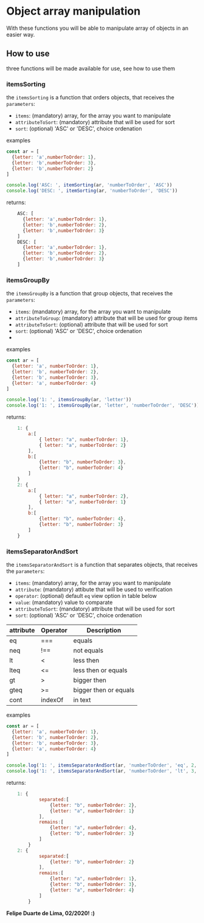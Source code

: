 # Object array manipulation
With these functions you will be able to manipulate array of objects in an easier way.

## How to use

three functions will be made available for use, see how to use them

### itemsSorting

the `itemsSorting` is a function that orders objects, that receives the `parameters`:
  - `items`: (mandatory) array, for the array you want to manipulate
  - `attributeToSort`: (mandatory) attribute that will be used for sort
  - `sort`: (optional) 'ASC' or 'DESC', choice ordenation

examples
```js
const ar = [
  {letter: 'a',numberToOrder: 1},
  {letter: 'b',numberToOrder: 3},
  {letter: 'b',numberToOrder: 2}
]

console.log('ASC: ', itemSorting(ar, 'numberToOrder', 'ASC'))
console.log('DESC: ', itemSorting(ar, 'numberToOrder', 'DESC'))
``` 

returns:

```js
    ASC: [
      {letter: 'a',numberToOrder: 1},
      {letter: 'b',numberToOrder: 2},
      {letter: 'b',numberToOrder: 3}
    ]
    DESC: [
      {letter: 'a',numberToOrder: 1},
      {letter: 'b',numberToOrder: 2},
      {letter: 'b',numberToOrder: 3}
    ]
```

### itemsGroupBy

the `itemsGroupBy` is a function that group objects, that receives the `parameters`:
  - `items`: (mandatory) array, for the array you want to manipulate
  - `attributeToGroup`: (mandatory) attribute that will be used for group items
  - `attributeToSort`: (optional) attribute that will be used for sort
  - `sort`: (optional) 'ASC' or 'DESC', choice ordenation
  - 
  examples

```js
const ar = [
  {letter: 'a', numberToOrder: 1},
  {letter: 'b', numberToOrder: 2},
  {letter: 'b', numberToOrder: 3},
  {letter: 'a', numberToOrder: 4}
]

console.log('1: ', itemsGroupBy(ar, 'letter'))
console.log('1: ', itemsGroupBy(ar, 'letter', 'numberToOrder', 'DESC'))

```
returns:

```js
    1: {
        a:[
            { letter: "a", numberToOrder: 1},
            { letter: "a", numberToOrder: 2}
        ],
        b:[
            {letter: "b", numberToOrder: 3},
            {letter: "b", numberToOrder: 4}
        ]
    }
    2: {
        a:[
            { letter: "a", numberToOrder: 2},
            { letter: "a", numberToOrder: 1}
        ],
        b:[
            {letter: "b", numberToOrder: 4},
            {letter: "b", numberToOrder: 3}
        ]
    }
```


### itemsSeparatorAndSort

the `itemsSeparatorAndSort` is a function that separates objects, that receives the `parameters`:
  - `items`: (mandatory) array, for the array you want to manipulate
  - `attribute`: (mandatory) attibute that will be used to verification
  - `operator`: (optional) default `eq` view option in table below
  - `value`: (mandatory) value to comparate
  - `attributeToSort`: (mandatory) attribute that will be used for sort
  - `sort`: (optional) 'ASC' or 'DESC', choice ordenation

| attribute | Operator | Description |
| ------ | ------ | ------ |
| eq | === | equals
| neq | !== | not equals
| lt | < | less then
| lteq | <= | less then or equals
| gt | > | bigger then
| gteq | >= | bigger then or equals
| cont | indexOf | in text 

examples

```js
const ar = [
  {letter: 'a', numberToOrder: 1},
  {letter: 'b', numberToOrder: 2},
  {letter: 'b', numberToOrder: 3},
  {letter: 'a', numberToOrder: 4}
]

console.log('1: ', itemsSeparatorAndSort(ar, 'numberToOrder', 'eq', 2, 'numberToOrder', 'ASC'))
console.log('1: ', itemsSeparatorAndSort(ar, 'numberToOrder', 'lt', 3, 'numberToOrder', 'ASC'))
```
returns:

```js
    1: {
            separated:[
                {letter: "b", numberToOrder: 2},
                {letter: "a", numberToOrder: 1}
            ],
            remains:[
                {letter: "a", numberToOrder: 4},
                {letter: "b", numberToOrder: 3}
            ]
        }
    2: {
            separated:[
                {letter: "b", numberToOrder: 2}
            ],
            remains:[
                {letter: "a", numberToOrder: 1},
                {letter: "b", numberToOrder: 3},
                {letter: "a", numberToOrder: 4}
            ]
        }
```



**Felipe Duarte de Lima, 02/2020! :)**
